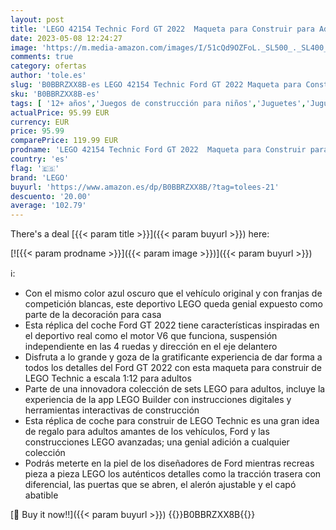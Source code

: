 ```yaml
---
layout: post
title: 'LEGO 42154 Technic Ford GT 2022  Maqueta para Construir para Adultos  Modelo de Coche a Escala 1:12  Edición Coleccionable  Réplica con Características'
date: 2023-05-08 12:24:27
image: 'https://m.media-amazon.com/images/I/51cQd9OZFoL._SL500_._SL400_.jpg'
comments: true
category: ofertas
author: 'tole.es'
slug: 'B0BBRZXX8B-es LEGO 42154 Technic Ford GT 2022 Maqueta para Construir...'
sku: 'B0BBRZXX8B-es'
tags: [ '12+ años','Juegos de construcción para niños','Juguetes','Juguetes y juegos','Niñas más de 12 años','Niños más de 12 años','Self Service','Sets de construcción','Special Features Stores','lego','🇪🇸', ]
actualPrice: 95.99 EUR
currency: EUR
price: 95.99
comparePrice: 119.99 EUR
prodname: 'LEGO 42154 Technic Ford GT 2022  Maqueta para Construir para Adultos  Modelo de Coche a Escala 1:12  Edición Coleccionable  Réplica con Características'
country: 'es'
flag: '🇪🇸'
brand: 'LEGO'
buyurl: 'https://www.amazon.es/dp/B0BBRZXX8B/?tag=tolees-21'
descuento: '20.00'
average: '102.79'
---
```


There's a deal [{{< param title >}}]({{< param buyurl >}})  here:

[![{{< param prodname >}}]({{< param image >}})]({{< param buyurl >}})

ℹ️:

- Con el mismo color azul oscuro que el vehículo original y con franjas de competición blancas, este deportivo LEGO queda genial expuesto como parte de la decoración para casa
- Esta réplica del coche Ford GT 2022 tiene características inspiradas en el deportivo real como el motor V6 que funciona, suspensión independiente en las 4 ruedas y dirección en el eje delantero
- Disfruta a lo grande y goza de la gratificante experiencia de dar forma a todos los detalles del Ford GT 2022 con esta maqueta para construir de LEGO Technic a escala 1:12 para adultos
- Parte de una innovadora colección de sets LEGO para adultos, incluye la experiencia de la app LEGO Builder con instrucciones digitales y herramientas interactivas de construcción
- Esta réplica de coche para construir de LEGO Technic es una gran idea de regalo para adultos amantes de los vehículos, Ford y las construcciones LEGO avanzadas; una genial adición a cualquier colección
- Podrás meterte en la piel de los diseñadores de Ford mientras recreas pieza a pieza LEGO los auténticos detalles como la tracción trasera con diferencial, las puertas que se abren, el alerón ajustable y el capó abatible

[🛒 Buy it now!!]({{< param buyurl >}})
{{<world>}}B0BBRZXX8B{{</world>}}
